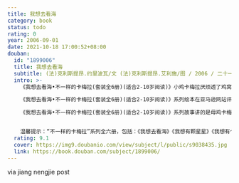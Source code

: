 ```yaml
---
title: 我想去看海
category: book
status: todo
rating: 0
year: 2006-09-01
date: 2021-10-18 17:00:52+08:00
douban:
  id: "1899006"
  title: 我想去看海
  subtitle: (法)克利斯提昂.约里波瓦/文 (法)克利斯提昂.艾利施/图 / 2006 / 二十一世纪出版社
  intro: >-
    《我想去看海•不一样的卡梅拉(套装全6册)(适合2-10岁阅读)》小鸡卡梅拉厌烦透了鸡窝里的平凡生活，她幻想着外面的世界。做一次长途旅行是她的第一个梦想，在海的另一边，她结识了火鸡皮洛克，并且把他带回了家，他们俩生下了一只粉色的小鸡——卡梅利多。卡梅利多的梦想就更多了，他想拥有一颗星星，可是却意外的结识了一群外星鸡……卡梅利多都还梦想和别人的家庭一样，有几个兄弟，可结果却来了个妹妹……有一天，鸡窝里发生了一件灾难性的事件，太阳不见了，卡梅利多的爸爸也将面临着失业的危险，卡梅利多决定要找回失落的太阳，挽救鸡群……整个故事内容极具创意，充满想象色彩，插图精美，小鸡卡梅拉和卡梅利多的形象惹人喜爱。

    《我想去看海•不一样的卡梅拉(套装全6册)(适合2-10岁阅读)》系列绘本在亚马逊网站评为五星级童书，生动有趣的绘画也是该书的最大特色，是值得收藏的一套好书！

    《我想去看海•不一样的卡梅拉(套装全6册)(适合2-10岁阅读)》系列故事讲的是母鸡卡梅拉和她的儿女们卡梅利多和卡门的历险故事。卡梅拉家族里的每个人都是那样的与众不同。敢于幻想，更敢于去尝试别人不敢想的事情。书中充满了惊险的情节和法式的幽默。当然，也不乏那些捧着肚子哈哈大笑的段子。这套书的特点是那种小口袋式的，小32开，轻松、便携。每册文字大致在1500—2000字左右，阅读这套书，起步阅读的孩子很容易独立自主地从中获得自我的乐趣和完成全篇的成就感。


    温馨提示：“不一样的卡梅拉”系列全六册，包括：《我想去看海》《我想有颗星星》《我想有个弟弟》《我去找太阳》《我爱小黑猫》《我能打败怪兽》。
  rating: 9.1
  cover: https://img9.doubanio.com/view/subject/l/public/s9038435.jpg
  link: https://book.douban.com/subject/1899006/
---
```


via jiang nengjie post
